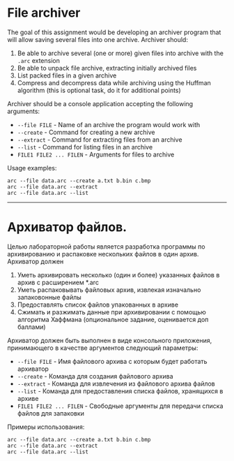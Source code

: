 # File archiver
The goal of this assignment would be developing an archiver program that will
allow saving several files into one archive.
Archiver should:
1. Be able to archive several (one or more) given files into archive with the `.arc` extension
2. Be able to unpack file archive, extracting initially archived files
3. List packed files in a given archive
4. Compress and decompress data while archiving using the Huffman algorithm
(this is optional task, do it for additional points)

Archiver should be a console application accepting the following arguments:
- `--file FILE` - Name of an archive the program would work with
- `--create` - Command for creating a new archive
- `--extract` - Command for extracting files from an archive
- `--list` - Command for listing files in an archive
- `FILE1 FILE2 ... FILEN` - Arguments for files to archive

Usage examples:
```
arc --file data.arc --create a.txt b.bin c.bmp
arc --file data.arc --extract
arc --file data.arc --list
```
---
# Архиватор файлов.
Целью лабораторной работы является разработка программы по архивированию
и распаковке нескольких файлов в один архив. Архиватор должен
1. Уметь архивировать несколько (один и более) указанных файлов в архив с
расширением *.arc
2. Уметь распаковывать файловых архив, извлекая изначально запаковонные
файлы
3. Предоставлять список файлов упакованных в архиве
4. Сжимать и разжимать данные при архивировании с помощью алгоритма
Хаффмана (опциональное задание, оценивается доп баллами)

Архиватор должен быть выполнен в виде консольного приложения,
принимающего в качестве аргументов следующий параметры:
- `--file FILE` - Имя файлового архива с которым будет работать архиватор
- `--create` - Команда для создания файлового архива
- `--extract` - Команда для извлечения из файлового архива файлов
- `--list` - Команда для предоставления списка файлов, хранящихся в архиве
- `FILE1 FILE2 ... FILEN` - Свободные аргументы для передачи списка файлов для запаковки

Примеры использования:
```
arc --file data.arc --create a.txt b.bin c.bmp
arc --file data.arc --extract
arc --file data.arc --list
```
